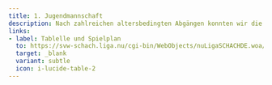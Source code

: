 ```yaml
---
title: 1. Jugendmannschaft
description: Nach zahlreichen altersbedingten Abgängen konnten wir die Verbandsjugendliga leider nicht halten. Frischen Wind bringt unser junger Nachwuchs, der in 2025/26 den Wiederaufstieg ins Visier nehmen wird!
links:
- label: Tablelle und Spielplan
  to: https://svw-schach.liga.nu/cgi-bin/WebObjects/nuLigaSCHACHDE.woa/wa/groupPage?championship=W%C3%9C+Jugend+24%2F25&group=1283
  target: _blank
  variant: subtle
  icon: i-lucide-table-2
---
```


